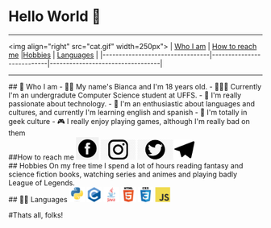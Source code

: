 # Hello World 🖖
*****
<img align="right" src="cat.gif" width=250px">
| [Who I am](#whoiam) | [How to reach me](#socialmedia) |[Hobbies](hobbies)  |  [Languages](#languages) |
|---------------------------------|---------------------------|----------------------------------|

*****
<div id='whoiam'/>
## 🏃 Who I am
- 👩🏼 My name's Bianca and I'm 18 years old.
- 👩🏼‍💻 Currently I'm an undergradute Computer Science student at UFFS.
- 🤖 I'm really passionate about technology.
- 💜 I'm an enthusiastic about languages and cultures, and currently I'm learning english and spanish
- 🖖 I'm totally in geek culture
- 🎮 I really enjoy playing games, although I'm really bad on them

<div id='socialmedia'/>
##How to reach me
<a href= "https://www.facebook.com/bianca.gabriela.359126/"><img src="facebook.png" height="45px" alt="Facebook"/></a>
<a href= "https://www.instagram.com/_biancagabriela/?hl=pt-br"><img src="instagram.jpg" height="40px" alt="Instagram"/></a>
<a href= "https://twitter.com/damnchandelier"><img src="twitter.jpg" height="40px" alt="Twitter"/></a>
<a href= "https://web.telegram.org/biancagabriela"><img src="telegram.svg" height="40px" alt="Telegram"/></a>

<div id='hobbies'/>
## Hobbies
  On my free time I spend a lot of hours reading fantasy and science fiction books, watching series and animes and playing badly League of Legends.

<div id='languages'/>
## 👨‍💻 Languages
<img src="python.svg"alt=Python width="30">
<img src="c.svg" alt=C width="30">
<img src="java.svg" alt=Java width="30">
<img src="html.svg" alt=HTML5 width="30">
<img src="css.svg" alt=CSS width="30">
<img src="jss.svg"alt=JavaScrypt width="30">
  
#Thats all, folks!
